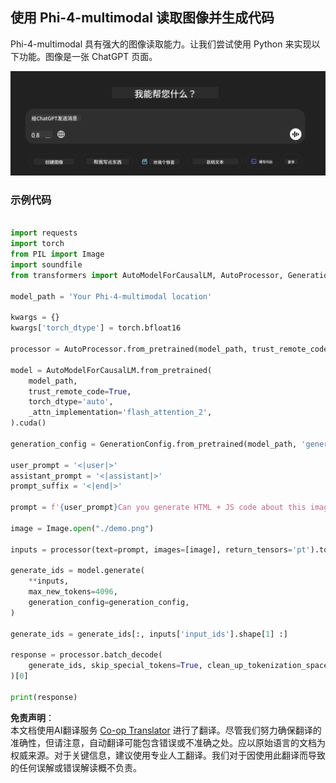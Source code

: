 <!--
CO_OP_TRANSLATOR_METADATA:
{
  "original_hash": "550f504a78659133aa4c5757a6d875ce",
  "translation_date": "2025-04-03T07:55:43+00:00",
  "source_file": "md\\02.Application\\04.Vision\\Phi4\\CreateFrontend\\README.md",
  "language_code": "zh"
}
-->
## **使用 Phi-4-multimodal 读取图像并生成代码**

Phi-4-multimodal 具有强大的图像读取能力。让我们尝试使用 Python 来实现以下功能。图像是一张 ChatGPT 页面。

![demo](../../../../../../../translated_images/demo.415266e14de58ca0799f56584dec6684be4bf8d78ab882a38c7a635830f445f4.zh.png)

### **示例代码**

```python

import requests
import torch
from PIL import Image
import soundfile
from transformers import AutoModelForCausalLM, AutoProcessor, GenerationConfig,pipeline,AutoTokenizer

model_path = 'Your Phi-4-multimodal location'

kwargs = {}
kwargs['torch_dtype'] = torch.bfloat16

processor = AutoProcessor.from_pretrained(model_path, trust_remote_code=True)

model = AutoModelForCausalLM.from_pretrained(
    model_path,
    trust_remote_code=True,
    torch_dtype='auto',
    _attn_implementation='flash_attention_2',
).cuda()

generation_config = GenerationConfig.from_pretrained(model_path, 'generation_config.json')

user_prompt = '<|user|>'
assistant_prompt = '<|assistant|>'
prompt_suffix = '<|end|>'

prompt = f'{user_prompt}Can you generate HTML + JS code about this image <|image_1|> ? Please step by step {prompt_suffix}{assistant_prompt}'

image = Image.open("./demo.png")

inputs = processor(text=prompt, images=[image], return_tensors='pt').to('cuda:0')

generate_ids = model.generate(
    **inputs,
    max_new_tokens=4096,
    generation_config=generation_config,
)

generate_ids = generate_ids[:, inputs['input_ids'].shape[1] :]

response = processor.batch_decode(
    generate_ids, skip_special_tokens=True, clean_up_tokenization_spaces=False
)[0]

print(response)

```

**免责声明**：  
本文档使用AI翻译服务 [Co-op Translator](https://github.com/Azure/co-op-translator) 进行了翻译。尽管我们努力确保翻译的准确性，但请注意，自动翻译可能包含错误或不准确之处。应以原始语言的文档为权威来源。对于关键信息，建议使用专业人工翻译。我们对于因使用此翻译而导致的任何误解或错误解读概不负责。